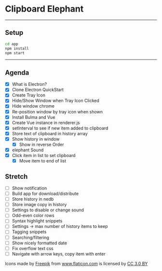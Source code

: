 # Clipboard Elephant

---

## Setup

```sh
cd app
npm install
npm start
```

---

## Agenda

* [x] What is Electron?
* [x] Clone Electron QuickStart
* [x] Create Tray Icon
* [x] Hide/Show Window when Tray Icon Clicked
* [x] Hide window chrome
* [x] Re-position window by tray icon when shown
* [x] Install Bulma and Vue
* [x] Create Vue instance in renderer.js
* [x] setInterval to see if new item added to clipboard
* [x] Store text of clipboard in history array
* [x] Show history in window
  * [x] Show in reverse Order
* [x] elephant Sound
* [x] Click item in list to set clipboard
  * [x] Move item to end of list

## Stretch
* [ ] Show notification
* [ ] Build app for download/distribute
* [ ] Store history in nedb
* [ ] Store image copy in history
* [ ] Settings to disable or change sound
* [ ] Odd-even color rows
* [ ] Syntax highlight snippets
* [ ] Settings -> max number of history items to keep
* [ ] Tagging snippets
* [ ] Searching/filtering
* [ ] Show nicely formatted date
* [ ] Fix overflow text css
* [ ] Navigate with arrow keys, copy item with enter

<div>Icons made by <a href="http://www.freepik.com" title="Freepik">Freepik</a> from <a href="https://www.flaticon.com/" title="Flaticon">www.flaticon.com</a> is licensed by <a href="http://creativecommons.org/licenses/by/3.0/" title="Creative Commons BY 3.0" target="_blank">CC 3.0 BY</a></div>
